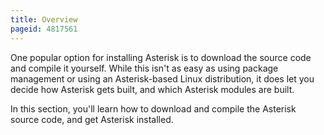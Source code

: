 ```yaml
---
title: Overview
pageid: 4817561
---
```


One popular option for installing Asterisk is to download the source code and compile it yourself. While this isn't as easy as using package management or using an Asterisk-based Linux distribution, it does let you decide how Asterisk gets built, and which Asterisk modules are built.

In this section, you'll learn how to download and compile the Asterisk source code, and get Asterisk installed.
